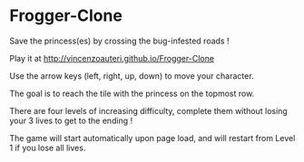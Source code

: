 # Frogger-Clone

Save the princess(es) by crossing the bug-infested roads !

Play it at http://vincenzoauteri.github.io/Frogger-Clone

Use the arrow keys (left, right, up, down) to move your character.

The goal is to reach the tile with the princess on the topmost row.

There are four levels of increasing difficulty, complete them without losing your 3 lives to get to the ending !

The game will start automatically upon page load, and will restart from Level 1 if you lose all lives.
